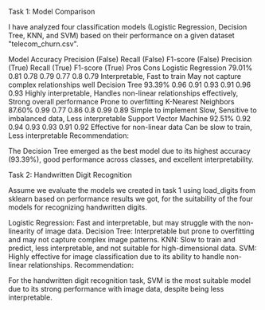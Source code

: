 Task 1: Model Comparison

I have analyzed four classification models (Logistic Regression, Decision Tree, KNN, and SVM) based on their performance on a given dataset "telecom_churn.csv".

Model	Accuracy	Precision (False)	Recall (False)	F1-score (False)	Precision (True)	Recall (True)	F1-score (True)	Pros	Cons
Logistic Regression	79.01%	0.81	0.78	0.79	0.77	0.8	0.79	Interpretable, Fast to train	May not capture complex relationships well
Decision Tree	93.39%	0.96	0.91	0.93	0.91	0.96	0.93	Highly interpretable, Handles non-linear relationships effectively, Strong overall performance	Prone to overfitting
K-Nearest Neighbors	87.60%	0.99	0.77	0.86	0.8	0.99	0.89	Simple to implement	Slow, Sensitive to imbalanced data, Less interpretable
Support Vector Machine	92.51%	0.92	0.94	0.93	0.93	0.91	0.92	Effective for non-linear data	Can be slow to train, Less interpretable
Recommendation:

The Decision Tree emerged as the best model due to its highest accuracy (93.39%), good performance across classes, and excellent interpretability.

Task 2: Handwritten Digit Recognition

Assume we evaluate the models we created in task 1 using load_digits from sklearn based on performance results we got, for the suitability of the four models for recognizing handwritten digits.

Logistic Regression: Fast and interpretable, but may struggle with the non-linearity of image data.
Decision Tree: Interpretable but prone to overfitting and may not capture complex image patterns.
KNN: Slow to train and predict, less interpretable, and not suitable for high-dimensional data.
SVM: Highly effective for image classification due to its ability to handle non-linear relationships.
Recommendation:

For the handwritten digit recognition task, SVM is the most suitable model due to its strong performance with image data, despite being less interpretable.